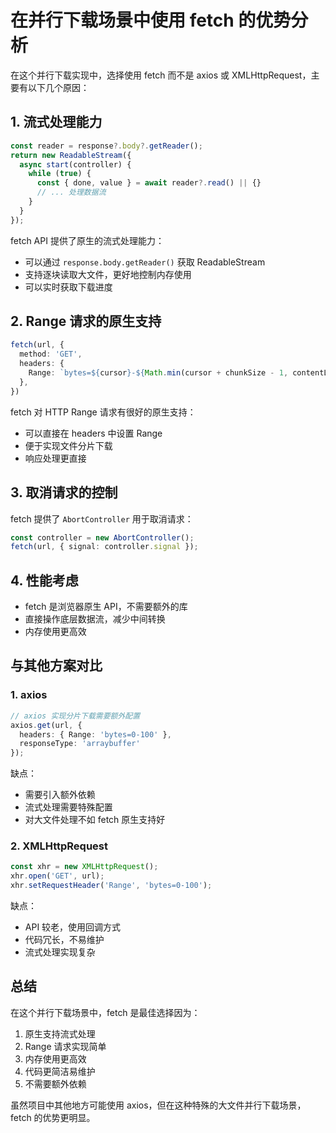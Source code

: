 # 在并行下载场景中使用 fetch 的优势分析

在这个并行下载实现中，选择使用 fetch 而不是 axios 或 XMLHttpRequest，主要有以下几个原因：

## 1. 流式处理能力

```typescript
const reader = response?.body?.getReader();
return new ReadableStream({
  async start(controller) {
    while (true) {
      const { done, value } = await reader?.read() || {}
      // ... 处理数据流
    }
  }
});
```

fetch API 提供了原生的流式处理能力：
- 可以通过 `response.body.getReader()` 获取 ReadableStream
- 支持逐块读取大文件，更好地控制内存使用
- 可以实时获取下载进度

## 2. Range 请求的原生支持

```typescript
fetch(url, {
  method: 'GET',
  headers: {
    Range: `bytes=${cursor}-${Math.min(cursor + chunkSize - 1, contentLength)}`,
  },
})
```

fetch 对 HTTP Range 请求有很好的原生支持：
- 可以直接在 headers 中设置 Range
- 便于实现文件分片下载
- 响应处理更直接

## 3. 取消请求的控制

fetch 提供了 `AbortController` 用于取消请求：
```typescript
const controller = new AbortController();
fetch(url, { signal: controller.signal });
```

## 4. 性能考虑

- fetch 是浏览器原生 API，不需要额外的库
- 直接操作底层数据流，减少中间转换
- 内存使用更高效

## 与其他方案对比

### 1. axios

```typescript
// axios 实现分片下载需要额外配置
axios.get(url, {
  headers: { Range: 'bytes=0-100' },
  responseType: 'arraybuffer'
});
```

缺点：
- 需要引入额外依赖
- 流式处理需要特殊配置
- 对大文件处理不如 fetch 原生支持好

### 2. XMLHttpRequest

```typescript
const xhr = new XMLHttpRequest();
xhr.open('GET', url);
xhr.setRequestHeader('Range', 'bytes=0-100');
```

缺点：
- API 较老，使用回调方式
- 代码冗长，不易维护
- 流式处理实现复杂

## 总结

在这个并行下载场景中，fetch 是最佳选择因为：
1. 原生支持流式处理
2. Range 请求实现简单
3. 内存使用更高效
4. 代码更简洁易维护
5. 不需要额外依赖

虽然项目中其他地方可能使用 axios，但在这种特殊的大文件并行下载场景，fetch 的优势更明显。

